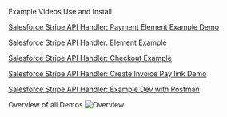 Example Videos Use and Install
 
[Salesforce Stripe API Handler: Payment Element Example Demo](https://youtu.be/mC-Lhi-N_iE)

[Salesforce Stripe API Handler: Element Example](https://youtu.be/fpeQQs0vZtc)

[Salesforce Stripe API Handler: Checkout Example](https://youtu.be/1bxPMJQBJUA)

[Salesforce Stripe API Handler: Create Invoice Pay link Demo](https://youtu.be/NxOAd9ssaQY)

[Salesforce Stripe API Handler: Example Dev with Postman](https://youtu.be/5bXWbYZXi9A)



Overview of all Demos
![Overview](https://github.com/millin-stripe/SalesForce-StripeHandler/blob/main/Screenshots/sf-stripe-overview.gif)
